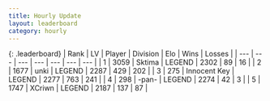 ```yaml
---
title: Hourly Update
layout: leaderboard
category: hourly
---
```


{: .leaderboard}
| Rank | LV | Player | Division | Elo | Wins | Losses |
| --- | --- | --- | --- | --- | --- | --- |
| <span data-change="0">1</span> | 3059 | <span title="ID: 353063">Sktima</span> | LEGEND | <span data-change="0">2302</span> | <span data-change="0">89</span> | <span data-change="0">16</span> |
| <span data-change="0">2</span> | 1677 | <span title="ID: 692745">unki</span> | LEGEND | <span data-change="0">2287</span> | <span data-change="0">429</span> | <span data-change="0">202</span> |
| <span data-change="1">3</span> | 275 | <span title="ID: 773025">Innocent Key</span> | LEGEND | <span data-change="11">2277</span> | <span data-change="2">763</span> | <span data-change="0">241</span> |
| <span data-change="-1">4</span> | 298 | <span title="ID: 719486">-pan-</span> | LEGEND | <span data-change="0">2274</span> | <span data-change="0">42</span> | <span data-change="0">3</span> |
| <span data-change="2">5</span> | 1747 | <span title="ID: 448883">XCriwn</span> | LEGEND | <span data-change="8">2187</span> | <span data-change="1">137</span> | <span data-change="0">87</span> |